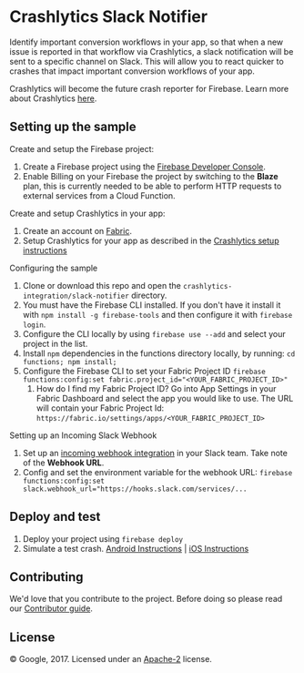 # Crashlytics Slack Notifier

Identify important conversion workflows in your app, so that when a new issue is reported in that workflow via Crashlytics, a slack notification will be sent to a specific channel on Slack. This will allow you to react quicker to crashes that impact important conversion workflows of your app.

Crashlytics will become the future crash reporter for Firebase. Learn more about Crashlytics [here](https://fabric.io/kits/android/crashlytics/summary?ref=fb).

## Setting up the sample

 Create and setup the Firebase project:
  1. Create a Firebase project using the [Firebase Developer Console](https://console.firebase.google.com).
  1. Enable Billing on your Firebase the project by switching to the **Blaze** plan, this is currently needed to be able to perform HTTP requests to external services from a Cloud Function.

 Create and setup Crashlytics in your app:
  1. Create an account on [Fabric](https://fabric.io/kits?show_signup=true).
  1. Setup Crashlytics for your app as described in the [Crashlytics setup instructions](https://fabric.io/kits/android/crashlytics)

 Configuring the sample
  1. Clone or download this repo and open the `crashlytics-integration/slack-notifier` directory.
  1. You must have the Firebase CLI installed. If you don't have it install it with `npm install -g firebase-tools` and then configure it with `firebase login`.
  1. Configure the CLI locally by using `firebase use --add` and select your project in the list.
  1. Install `npm` dependencies in the functions directory locally, by running: `cd functions; npm install;`
  1. Configure the Firebase CLI to set your Fabric Project ID `firebase functions:config:set fabric.project_id="<YOUR_FABRIC_PROJECT_ID>"`
      1. How do I find my Fabric Project ID? Go into App Settings in your Fabric Dashboard and select the app you would like to use. The URL will contain your Fabric Project Id: `https://fabric.io/settings/apps/<YOUR_FABRIC_PROJECT_ID>`
  
 Setting up an Incoming Slack Webhook
  1. Set up an [incoming webhook integration](https://my.slack.com/services/new/incoming-webhook/) in your Slack team. Take note of the **Webhook URL**.
  1. Config and set the environment variable for the webhook URL: `firebase functions:config:set slack.webhook_url="https://hooks.slack.com/services/...` 
   
## Deploy and test

 1. Deploy your project using `firebase deploy`
 1. Simulate a test crash. [Android Instructions](https://docs.fabric.io/android/crashlytics/test-crash.html) | [iOS Instructions](https://docs.fabric.io/apple/crashlytics/test-crash.html)


## Contributing

We'd love that you contribute to the project. Before doing so please read our [Contributor guide](../CONTRIBUTING.md).


## License

© Google, 2017. Licensed under an [Apache-2](../LICENSE) license.

